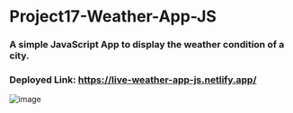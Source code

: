 # Project17-Weather-App-JS
### A simple JavaScript App to display the weather condition of a city.

### Deployed Link: https://live-weather-app-js.netlify.app/ 
![image](https://user-images.githubusercontent.com/48837703/219053778-944f9430-ab65-4b5e-ae81-dd26ca427658.png)
